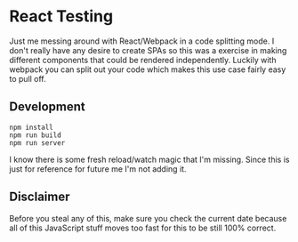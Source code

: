 # React Testing

Just me messing around with React/Webpack in a code splitting mode. I don't really have any desire to create SPAs so this was a exercise in making different components that could be rendered independently. Luckily with webpack you can split out your code which makes this use case fairly easy to pull off.

## Development

```
npm install
npm run build
npm run server
```

I know there is some fresh reload/watch magic that I'm missing. Since this is just for reference for future me I'm not adding it.

## Disclaimer

Before you steal any of this, make sure you check the current date because all of this JavaScript stuff moves too fast for this to be still 100% correct.
